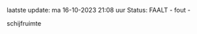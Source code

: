 laatste update: 
ma 16-10-2023 21:08   uur 
Status: FAALT - fout - 
<div class="service R">schijfruimte</div>